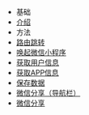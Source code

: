 - 基础
 - [介绍](zh-cn/introduction) 
- 方法
 - [路由跳转](zh-cn/khtAppRouteRequest)
 - [唤起微信小程序](zh-cn/intentMiniProgram)
 - [获取用户信息](zh-cn/khtRequestAppCurrentUser)
 - [获取APP信息](zh-cn/khtRequestAppInfo)
 - [保存数据](zh-cn/khtSaveString)
 - [微信分享（导航栏）](zh-cn/tpAppShare)
 - [微信分享](zh-cn/tpH5Share)
